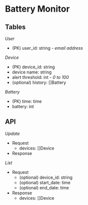 # Battery Monitor

## Tables

*User*

+ (PK) user_id: string - _email address_

*Device*

+ (PK) device_id: string
+ device name: string
+ alert threshold: int - _0 to 100_
+ (optional) history: []Battery

*Battery*

+ (PK) time: time
+ battery: int

## API

*Update*

+ Request
  + devices: []Device
+ Response

*List*

+ Request
  + (optional) device_id: string
  + (optional) start_date: time
  + (optional) end_date: time
+ Response
  + devices: []Device



